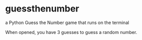 # guessthenumber
a Python Guess the Number game that runs on the terminal

When opened, you have 3 guesses to guess a random number.
